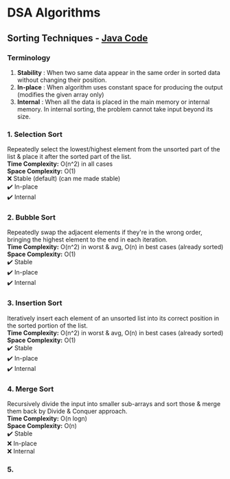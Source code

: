 # DSA Algorithms

## Sorting Techniques - [Java Code](src/main/java/com/dsa/algorithms/service/sorting/SortingTechniques.java)
### Terminology
1. **Stability** : When two same data appear in the same order in sorted data without changing their position.
2. **In-place** : When algorithm uses constant space for producing the output (modifies the given array only)  
3. **Internal** : When all the data is placed in the main memory or internal memory. In internal sorting, the problem cannot take input beyond its size.  

### 1. Selection Sort
Repeatedly select the lowest/highest element from the unsorted part of the list & place it after the sorted part of the list.  
**Time Complexity:** O(n^2) in all cases  
**Space Complexity:** O(1)  
❌ Stable (default) (can me made stable)  
✔️ In-place  
✔️ Internal

### 2. Bubble Sort
Repeatedly swap the adjacent elements if they're in the wrong order, bringing the highest element to the end in each iteration.  
**Time Complexity:** O(n^2) in worst & avg, O(n) in best cases (already sorted)  
**Space Complexity:** O(1)  
✔️ Stable  
✔️ In-place  
✔️ Internal

### 3. Insertion Sort
Iteratively insert each element of an unsorted list into its correct position in the sorted portion of the list.  
**Time Complexity:** O(n^2) in worst & avg, O(n) in best cases (already sorted)  
**Space Complexity:** O(1)  
✔️ Stable  
✔️ In-place  
✔️ Internal

### 4. Merge Sort
Recursively divide the input into smaller sub-arrays and sort those & merge them back by Divide & Conquer approach.   
**Time Complexity:** O(n logn)  
**Space Complexity:** O(n)  
✔️ Stable  
❌ In-place  
❌ Internal

### 5. 



